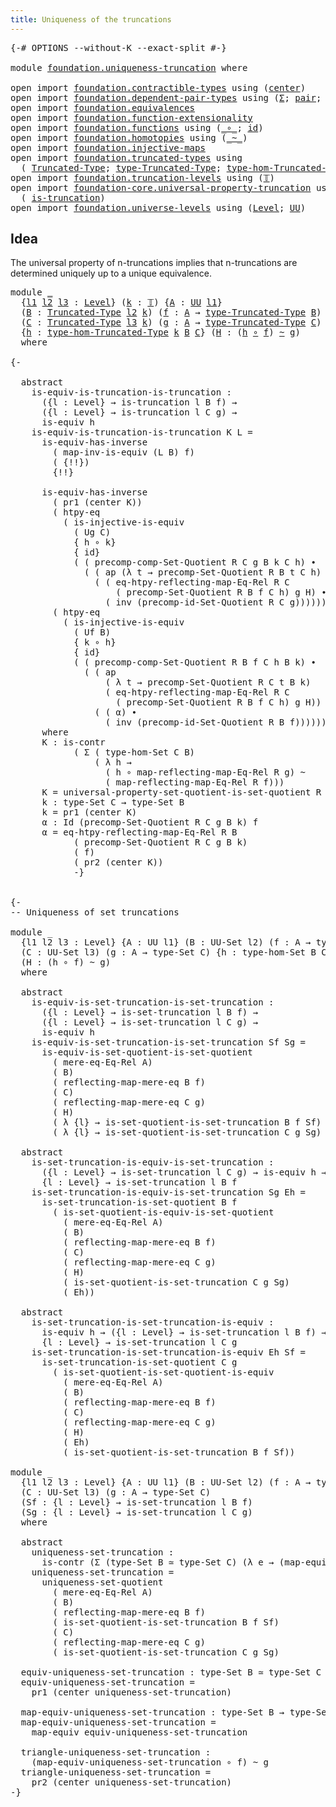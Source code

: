 ```yaml
---
title: Uniqueness of the truncations
---
```


<pre class="Agda"><a id="55" class="Symbol">{-#</a> <a id="59" class="Keyword">OPTIONS</a> <a id="67" class="Pragma">--without-K</a> <a id="79" class="Pragma">--exact-split</a> <a id="93" class="Symbol">#-}</a>

<a id="98" class="Keyword">module</a> <a id="105" href="foundation.uniqueness-truncation.html" class="Module">foundation.uniqueness-truncation</a> <a id="138" class="Keyword">where</a>

<a id="145" class="Keyword">open</a> <a id="150" class="Keyword">import</a> <a id="157" href="foundation.contractible-types.html" class="Module">foundation.contractible-types</a> <a id="187" class="Keyword">using</a> <a id="193" class="Symbol">(</a><a id="194" href="foundation-core.contractible-types.html#1098" class="Function">center</a><a id="200" class="Symbol">)</a>
<a id="202" class="Keyword">open</a> <a id="207" class="Keyword">import</a> <a id="214" href="foundation.dependent-pair-types.html" class="Module">foundation.dependent-pair-types</a> <a id="246" class="Keyword">using</a> <a id="252" class="Symbol">(</a><a id="253" href="foundation-core.dependent-pair-types.html#515" class="Record">Σ</a><a id="254" class="Symbol">;</a> <a id="256" href="foundation-core.dependent-pair-types.html#588" class="InductiveConstructor">pair</a><a id="260" class="Symbol">;</a> <a id="262" href="foundation-core.dependent-pair-types.html#605" class="Field">pr1</a><a id="265" class="Symbol">;</a> <a id="267" href="foundation-core.dependent-pair-types.html#617" class="Field">pr2</a><a id="270" class="Symbol">)</a>
<a id="272" class="Keyword">open</a> <a id="277" class="Keyword">import</a> <a id="284" href="foundation.equivalences.html" class="Module">foundation.equivalences</a>
<a id="308" class="Keyword">open</a> <a id="313" class="Keyword">import</a> <a id="320" href="foundation.function-extensionality.html" class="Module">foundation.function-extensionality</a>
<a id="355" class="Keyword">open</a> <a id="360" class="Keyword">import</a> <a id="367" href="foundation.functions.html" class="Module">foundation.functions</a> <a id="388" class="Keyword">using</a> <a id="394" class="Symbol">(</a><a id="395" href="foundation-core.functions.html#420" class="Function Operator">_∘_</a><a id="398" class="Symbol">;</a> <a id="400" href="foundation-core.functions.html#322" class="Function">id</a><a id="402" class="Symbol">)</a>
<a id="404" class="Keyword">open</a> <a id="409" class="Keyword">import</a> <a id="416" href="foundation.homotopies.html" class="Module">foundation.homotopies</a> <a id="438" class="Keyword">using</a> <a id="444" class="Symbol">(</a><a id="445" href="foundation-core.homotopies.html#627" class="Function Operator">_~_</a><a id="448" class="Symbol">)</a>
<a id="450" class="Keyword">open</a> <a id="455" class="Keyword">import</a> <a id="462" href="foundation.injective-maps.html" class="Module">foundation.injective-maps</a>
<a id="488" class="Keyword">open</a> <a id="493" class="Keyword">import</a> <a id="500" href="foundation.truncated-types.html" class="Module">foundation.truncated-types</a> <a id="527" class="Keyword">using</a>
  <a id="535" class="Symbol">(</a> <a id="537" href="foundation-core.truncated-types.html#1925" class="Function">Truncated-Type</a><a id="551" class="Symbol">;</a> <a id="553" href="foundation-core.truncated-types.html#2060" class="Function">type-Truncated-Type</a><a id="572" class="Symbol">;</a> <a id="574" href="foundation-core.truncated-types.html#10676" class="Function">type-hom-Truncated-Type</a><a id="597" class="Symbol">)</a>
<a id="599" class="Keyword">open</a> <a id="604" class="Keyword">import</a> <a id="611" href="foundation.truncation-levels.html" class="Module">foundation.truncation-levels</a> <a id="640" class="Keyword">using</a> <a id="646" class="Symbol">(</a><a id="647" href="foundation-core.truncation-levels.html#395" class="Datatype">𝕋</a><a id="648" class="Symbol">)</a>
<a id="650" class="Keyword">open</a> <a id="655" class="Keyword">import</a> <a id="662" href="foundation-core.universal-property-truncation.html" class="Module">foundation-core.universal-property-truncation</a> <a id="708" class="Keyword">using</a>
  <a id="716" class="Symbol">(</a> <a id="718" href="foundation-core.universal-property-truncation.html#1946" class="Function">is-truncation</a><a id="731" class="Symbol">)</a>
<a id="733" class="Keyword">open</a> <a id="738" class="Keyword">import</a> <a id="745" href="foundation.universe-levels.html" class="Module">foundation.universe-levels</a> <a id="772" class="Keyword">using</a> <a id="778" class="Symbol">(</a><a id="779" href="Agda.Primitive.html#597" class="Postulate">Level</a><a id="784" class="Symbol">;</a> <a id="786" href="foundation-core.universe-levels.html#235" class="Primitive">UU</a><a id="788" class="Symbol">)</a>
</pre>
## Idea

The universal property of n-truncations implies that n-truncations are determined uniquely up to a unique equivalence.

<pre class="Agda"><a id="932" class="Keyword">module</a> <a id="939" href="foundation.uniqueness-truncation.html#939" class="Module">_</a>
  <a id="943" class="Symbol">{</a><a id="944" href="foundation.uniqueness-truncation.html#944" class="Bound">l1</a> <a id="947" href="foundation.uniqueness-truncation.html#947" class="Bound">l2</a> <a id="950" href="foundation.uniqueness-truncation.html#950" class="Bound">l3</a> <a id="953" class="Symbol">:</a> <a id="955" href="Agda.Primitive.html#597" class="Postulate">Level</a><a id="960" class="Symbol">}</a> <a id="962" class="Symbol">(</a><a id="963" href="foundation.uniqueness-truncation.html#963" class="Bound">k</a> <a id="965" class="Symbol">:</a> <a id="967" href="foundation-core.truncation-levels.html#395" class="Datatype">𝕋</a><a id="968" class="Symbol">)</a> <a id="970" class="Symbol">{</a><a id="971" href="foundation.uniqueness-truncation.html#971" class="Bound">A</a> <a id="973" class="Symbol">:</a> <a id="975" href="foundation-core.universe-levels.html#235" class="Primitive">UU</a> <a id="978" href="foundation.uniqueness-truncation.html#944" class="Bound">l1</a><a id="980" class="Symbol">}</a>
  <a id="984" class="Symbol">(</a><a id="985" href="foundation.uniqueness-truncation.html#985" class="Bound">B</a> <a id="987" class="Symbol">:</a> <a id="989" href="foundation-core.truncated-types.html#1925" class="Function">Truncated-Type</a> <a id="1004" href="foundation.uniqueness-truncation.html#947" class="Bound">l2</a> <a id="1007" href="foundation.uniqueness-truncation.html#963" class="Bound">k</a><a id="1008" class="Symbol">)</a> <a id="1010" class="Symbol">(</a><a id="1011" href="foundation.uniqueness-truncation.html#1011" class="Bound">f</a> <a id="1013" class="Symbol">:</a> <a id="1015" href="foundation.uniqueness-truncation.html#971" class="Bound">A</a> <a id="1017" class="Symbol">→</a> <a id="1019" href="foundation-core.truncated-types.html#2060" class="Function">type-Truncated-Type</a> <a id="1039" href="foundation.uniqueness-truncation.html#985" class="Bound">B</a><a id="1040" class="Symbol">)</a>
  <a id="1044" class="Symbol">(</a><a id="1045" href="foundation.uniqueness-truncation.html#1045" class="Bound">C</a> <a id="1047" class="Symbol">:</a> <a id="1049" href="foundation-core.truncated-types.html#1925" class="Function">Truncated-Type</a> <a id="1064" href="foundation.uniqueness-truncation.html#950" class="Bound">l3</a> <a id="1067" href="foundation.uniqueness-truncation.html#963" class="Bound">k</a><a id="1068" class="Symbol">)</a> <a id="1070" class="Symbol">(</a><a id="1071" href="foundation.uniqueness-truncation.html#1071" class="Bound">g</a> <a id="1073" class="Symbol">:</a> <a id="1075" href="foundation.uniqueness-truncation.html#971" class="Bound">A</a> <a id="1077" class="Symbol">→</a> <a id="1079" href="foundation-core.truncated-types.html#2060" class="Function">type-Truncated-Type</a> <a id="1099" href="foundation.uniqueness-truncation.html#1045" class="Bound">C</a><a id="1100" class="Symbol">)</a>
  <a id="1104" class="Symbol">{</a><a id="1105" href="foundation.uniqueness-truncation.html#1105" class="Bound">h</a> <a id="1107" class="Symbol">:</a> <a id="1109" href="foundation-core.truncated-types.html#10676" class="Function">type-hom-Truncated-Type</a> <a id="1133" href="foundation.uniqueness-truncation.html#963" class="Bound">k</a> <a id="1135" href="foundation.uniqueness-truncation.html#985" class="Bound">B</a> <a id="1137" href="foundation.uniqueness-truncation.html#1045" class="Bound">C</a><a id="1138" class="Symbol">}</a> <a id="1140" class="Symbol">(</a><a id="1141" href="foundation.uniqueness-truncation.html#1141" class="Bound">H</a> <a id="1143" class="Symbol">:</a> <a id="1145" class="Symbol">(</a><a id="1146" href="foundation.uniqueness-truncation.html#1105" class="Bound">h</a> <a id="1148" href="foundation-core.functions.html#420" class="Function Operator">∘</a> <a id="1150" href="foundation.uniqueness-truncation.html#1011" class="Bound">f</a><a id="1151" class="Symbol">)</a> <a id="1153" href="foundation-core.homotopies.html#627" class="Function Operator">~</a> <a id="1155" href="foundation.uniqueness-truncation.html#1071" class="Bound">g</a><a id="1156" class="Symbol">)</a>
  <a id="1160" class="Keyword">where</a>

<a id="1167" class="Comment">{-

  abstract
    is-equiv-is-truncation-is-truncation :
      ({l : Level} → is-truncation l B f) →
      ({l : Level} → is-truncation l C g) →
      is-equiv h
    is-equiv-is-truncation-is-truncation K L =
      is-equiv-has-inverse
        ( map-inv-is-equiv (L B) f)
        ( {!!})
        {!!}

      is-equiv-has-inverse 
        ( pr1 (center K))
        ( htpy-eq
          ( is-injective-is-equiv
            ( Ug C)
            { h ∘ k}
            { id}
            ( ( precomp-comp-Set-Quotient R C g B k C h) ∙
              ( ( ap (λ t → precomp-Set-Quotient R B t C h) α) ∙
                ( ( eq-htpy-reflecting-map-Eq-Rel R C
                    ( precomp-Set-Quotient R B f C h) g H) ∙
                  ( inv (precomp-id-Set-Quotient R C g)))))))
        ( htpy-eq
          ( is-injective-is-equiv
            ( Uf B)
            { k ∘ h}
            { id}
            ( ( precomp-comp-Set-Quotient R B f C h B k) ∙
              ( ( ap
                  ( λ t → precomp-Set-Quotient R C t B k)
                  ( eq-htpy-reflecting-map-Eq-Rel R C
                    ( precomp-Set-Quotient R B f C h) g H)) ∙
                ( ( α) ∙
                  ( inv (precomp-id-Set-Quotient R B f)))))))
      where
      K : is-contr
            ( Σ ( type-hom-Set C B)
                ( λ h →
                  ( h ∘ map-reflecting-map-Eq-Rel R g) ~
                  ( map-reflecting-map-Eq-Rel R f)))
      K = universal-property-set-quotient-is-set-quotient R C g Ug B f
      k : type-Set C → type-Set B
      k = pr1 (center K)
      α : Id (precomp-Set-Quotient R C g B k) f
      α = eq-htpy-reflecting-map-Eq-Rel R B
            ( precomp-Set-Quotient R C g B k)
            ( f)
            ( pr2 (center K))
            -}</a>

  
<a id="2923" class="Comment">{-
-- Uniqueness of set truncations

module _
  {l1 l2 l3 : Level} {A : UU l1} (B : UU-Set l2) (f : A → type-Set B)
  (C : UU-Set l3) (g : A → type-Set C) {h : type-hom-Set B C}
  (H : (h ∘ f) ~ g)
  where

  abstract
    is-equiv-is-set-truncation-is-set-truncation :
      ({l : Level} → is-set-truncation l B f) →
      ({l : Level} → is-set-truncation l C g) →
      is-equiv h
    is-equiv-is-set-truncation-is-set-truncation Sf Sg =
      is-equiv-is-set-quotient-is-set-quotient
        ( mere-eq-Eq-Rel A)
        ( B)
        ( reflecting-map-mere-eq B f)
        ( C)
        ( reflecting-map-mere-eq C g)
        ( H)
        ( λ {l} → is-set-quotient-is-set-truncation B f Sf)
        ( λ {l} → is-set-quotient-is-set-truncation C g Sg)

  abstract
    is-set-truncation-is-equiv-is-set-truncation :
      ({l : Level} → is-set-truncation l C g) → is-equiv h → 
      {l : Level} → is-set-truncation l B f
    is-set-truncation-is-equiv-is-set-truncation Sg Eh =
      is-set-truncation-is-set-quotient B f
        ( is-set-quotient-is-equiv-is-set-quotient
          ( mere-eq-Eq-Rel A)
          ( B)
          ( reflecting-map-mere-eq B f)
          ( C)
          ( reflecting-map-mere-eq C g)
          ( H)
          ( is-set-quotient-is-set-truncation C g Sg)
          ( Eh))

  abstract
    is-set-truncation-is-set-truncation-is-equiv :
      is-equiv h → ({l : Level} → is-set-truncation l B f) →
      {l : Level} → is-set-truncation l C g
    is-set-truncation-is-set-truncation-is-equiv Eh Sf =
      is-set-truncation-is-set-quotient C g
        ( is-set-quotient-is-set-quotient-is-equiv
          ( mere-eq-Eq-Rel A)
          ( B)
          ( reflecting-map-mere-eq B f)
          ( C)
          ( reflecting-map-mere-eq C g)
          ( H)
          ( Eh)
          ( is-set-quotient-is-set-truncation B f Sf))

module _
  {l1 l2 l3 : Level} {A : UU l1} (B : UU-Set l2) (f : A → type-Set B)
  (C : UU-Set l3) (g : A → type-Set C)
  (Sf : {l : Level} → is-set-truncation l B f)
  (Sg : {l : Level} → is-set-truncation l C g)
  where

  abstract
    uniqueness-set-truncation :
      is-contr (Σ (type-Set B ≃ type-Set C) (λ e → (map-equiv e ∘ f) ~ g))
    uniqueness-set-truncation =
      uniqueness-set-quotient
        ( mere-eq-Eq-Rel A)
        ( B)
        ( reflecting-map-mere-eq B f)
        ( is-set-quotient-is-set-truncation B f Sf)
        ( C)
        ( reflecting-map-mere-eq C g)
        ( is-set-quotient-is-set-truncation C g Sg)
  
  equiv-uniqueness-set-truncation : type-Set B ≃ type-Set C
  equiv-uniqueness-set-truncation =
    pr1 (center uniqueness-set-truncation)

  map-equiv-uniqueness-set-truncation : type-Set B → type-Set C
  map-equiv-uniqueness-set-truncation =
    map-equiv equiv-uniqueness-set-truncation

  triangle-uniqueness-set-truncation :
    (map-equiv-uniqueness-set-truncation ∘ f) ~ g
  triangle-uniqueness-set-truncation =
    pr2 (center uniqueness-set-truncation)
-}</a>
</pre>